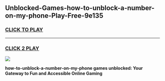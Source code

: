 
## Unblocked-Games-how-to-unblock-a-number-on-my-phone-Play-Free-9e135
<h3>
<a href="https://premium76.site?title=how-to-unblock-a-number-on-my-phone&ref=21A">CLICK TO PLAY</a></h3>
<hr>

<h3>
<a href="https://premium76.site?title=how-to-unblock-a-number-on-my-phone&ref=21A">CLICK 2 PLAY</a>
  
</h3>

<a href="https://premium76.site?title=how-to-unblock-a-number-on-my-phone&ref=21A"><img src="https://clearcache.store/games.png"></a>


**how-to-unblock-a-number-on-my-phone games unblocked: Your Gateway to Fun and Accessible Online Gaming**
